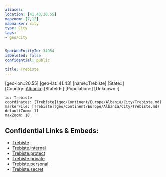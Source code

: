 ```yaml
---
aliases: 
location: [41.43,20.55]
mapzoom: [7,12] 
mapmarker: city 
type: City
tags:
- geo/City


SpocWebEntityId: 34954
isDeleted: false
confidential: public

title: Trebiste
---
```

[geo-lon::20.55]
[geo-lat::41.43]
[name::Trebiste]
[State::]
[Country::[Albania](geo/Continent/Europe/Albania.md)]
[StateId::]
[Population::]
[Unknown::]


```leaflet
id: Trebiste
coordinates: [Trebiste](geo/Continent/Europe/Albania/City/Trebiste.md)
markerFile: [Trebiste](geo/Continent/Europe/Albania/City/Trebiste.md)
defaultZoom: 11 
maxZoom: 18
```


## Confidential Links & Embeds: 
- [Trebiste](../../../../../../_public/geo/Continent/Europe/Albania/City/Trebiste.md) 
- [Trebiste.internal](../../../../../../_internal/geo/Continent/Europe/Albania/City/Trebiste.internal.md) 
- [Trebiste.protect](../../../../../../_protect/geo/Continent/Europe/Albania/City/Trebiste.protect.md) 
- [Trebiste.private](../../../../../../_private/geo/Continent/Europe/Albania/City/Trebiste.private.md) 
- [Trebiste.personal](../../../../../../_personal/geo/Continent/Europe/Albania/City/Trebiste.personal.md) 
- [Trebiste.secret](../../../../../../_secret/geo/Continent/Europe/Albania/City/Trebiste.secret.md) 
